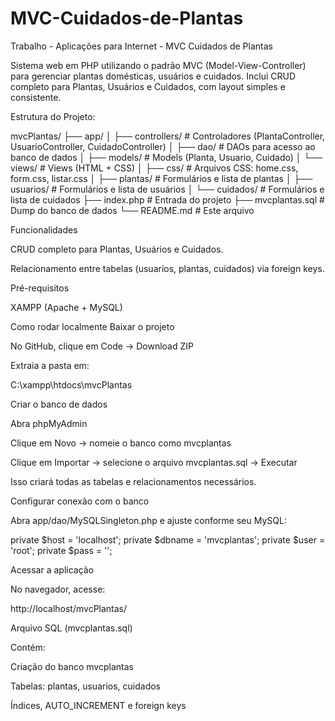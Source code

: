 # MVC-Cuidados-de-Plantas
Trabalho - Aplicações para Internet - MVC Cuidados de Plantas

Sistema web em PHP utilizando o padrão MVC (Model-View-Controller) para gerenciar plantas domésticas, usuários e cuidados.
Inclui CRUD completo para Plantas, Usuários e Cuidados, com layout simples e consistente.

Estrutura do Projeto:

mvcPlantas/
├── app/
│   ├── controllers/    # Controladores (PlantaController, UsuarioController, CuidadoController)
│   ├── dao/            # DAOs para acesso ao banco de dados
│   ├── models/         # Models (Planta, Usuario, Cuidado)
│   └── views/          # Views (HTML + CSS)
│       ├── css/        # Arquivos CSS: home.css, form.css, listar.css
│       ├── plantas/    # Formulários e lista de plantas
│       ├── usuarios/   # Formulários e lista de usuários
│       └── cuidados/   # Formulários e lista de cuidados
├── index.php           # Entrada do projeto
├── mvcplantas.sql      # Dump do banco de dados
└── README.md           # Este arquivo


Funcionalidades

CRUD completo para Plantas, Usuários e Cuidados.

Relacionamento entre tabelas (usuarios, plantas, cuidados) via foreign keys.


Pré-requisitos

XAMPP (Apache + MySQL)

Como rodar localmente
Baixar o projeto

No GitHub, clique em Code → Download ZIP

Extraia a pasta em:

C:\xampp\htdocs\mvcPlantas

Criar o banco de dados

Abra phpMyAdmin

Clique em Novo → nomeie o banco como mvcplantas

Clique em Importar → selecione o arquivo mvcplantas.sql → Executar

Isso criará todas as tabelas e relacionamentos necessários.

Configurar conexão com o banco

Abra app/dao/MySQLSingleton.php e ajuste conforme seu MySQL:

private $host = 'localhost';
private $dbname = 'mvcplantas';
private $user = 'root';
private $pass = '';

Acessar a aplicação

No navegador, acesse:

http://localhost/mvcPlantas/


Arquivo SQL (mvcplantas.sql)

Contém:

Criação do banco mvcplantas

Tabelas: plantas, usuarios, cuidados

Índices, AUTO_INCREMENT e foreign keys
